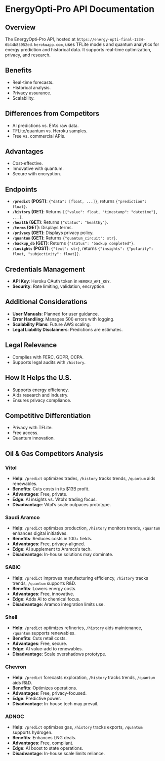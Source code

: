 # EnergyOpti-Pro API Documentation

## Overview
The EnergyOpti-Pro API, hosted at `https://energy-opti-final-1234-6b44b85952ed.herokuapp.com`, uses TFLite models and quantum analytics for energy prediction and historical data. It supports real-time optimization, privacy, and research.

## Benefits
- Real-time forecasts.
- Historical analysis.
- Privacy assurance.
- Scalability.

## Differences from Competitors
- AI predictions vs. EIA’s raw data.
- TFLite/quantum vs. Heroku samples.
- Free vs. commercial APIs.

## Advantages
- Cost-effective.
- Innovative with quantum.
- Secure with encryption.

## Endpoints
- **`/predict` (POST)**: `{"data": [float, ...]}`, returns `{"prediction": float}`.
- **`/history` (GET)**: Returns `[{"value": float, "timestamp": "datetime"}, ...]`.
- **`/health` (GET)**: Returns `{"status": "healthy"}`.
- **`/terms` (GET)**: Displays terms.
- **`/privacy` (GET)**: Displays privacy policy.
- **`/quantum` (GET)**: Returns `{"quantum_circuit": str}`.
- **`/backup_db` (GET)**: Returns `{"status": "backup completed"}`.
- **`/insights` (POST)**: `{"text": str}`, returns `{"insights": {"polarity": float, "subjectivity": float}}`.

## Credentials Management
- **API Key**: Heroku OAuth token in `HEROKU_API_KEY`.
- **Security**: Rate limiting, validation, encryption.

## Additional Considerations
- **User Manuals**: Planned for user guidance.
- **Error Handling**: Manages 500 errors with logging.
- **Scalability Plans**: Future AWS scaling.
- **Legal Liability Disclaimers**: Predictions are estimates.

## Legal Relevance
- Complies with FERC, GDPR, CCPA.
- Supports legal audits with `/history`.

## How It Helps the U.S.
- Supports energy efficiency.
- Aids research and industry.
- Ensures privacy compliance.

## Competitive Differentiation
- Privacy with TFLite.
- Free access.
- Quantum innovation.

## Oil & Gas Competitors Analysis
### Vitol
- **Help**: `/predict` optimizes trades, `/history` tracks trends, `/quantum` aids renewables.
- **Benefits**: Cuts costs in its $13B profit.
- **Advantages**: Free, private.
- **Edge**: AI insights vs. Vitol’s trading focus.
- **Disadvantage**: Vitol’s scale outpaces prototype.

### Saudi Aramco
- **Help**: `/predict` optimizes production, `/history` monitors trends, `/quantum` enhances digital initiatives.
- **Benefits**: Reduces costs in 100+ fields.
- **Advantages**: Free, privacy-aligned.
- **Edge**: AI supplement to Aramco’s tech.
- **Disadvantage**: In-house solutions may dominate.

### SABIC
- **Help**: `/predict` improves manufacturing efficiency, `/history` tracks trends, `/quantum` supports R&D.
- **Benefits**: Lowers energy costs.
- **Advantages**: Free, innovative.
- **Edge**: Adds AI to chemical focus.
- **Disadvantage**: Aramco integration limits use.

### Shell
- **Help**: `/predict` optimizes refineries, `/history` aids maintenance, `/quantum` supports renewables.
- **Benefits**: Cuts retail costs.
- **Advantages**: Free, secure.
- **Edge**: AI value-add to renewables.
- **Disadvantage**: Scale overshadows prototype.

### Chevron
- **Help**: `/predict` forecasts exploration, `/history` tracks trends, `/quantum` aids R&D.
- **Benefits**: Optimizes operations.
- **Advantages**: Free, privacy-focused.
- **Edge**: Predictive power.
- **Disadvantage**: In-house tech may prevail.

### ADNOC
- **Help**: `/predict` optimizes gas, `/history` tracks exports, `/quantum` supports hydrogen.
- **Benefits**: Enhances LNG deals.
- **Advantages**: Free, compliant.
- **Edge**: AI boost to state operations.
- **Disadvantage**: In-house scale limits reliance.
